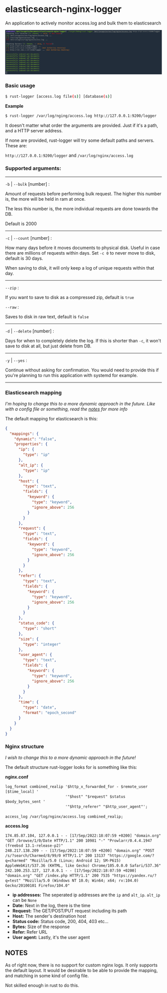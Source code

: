 # elasticsearch-nginx-logger

An application to actively monitor access.log and bulk them to elasticsearch

![screenshot](./screenshots/Screenshot_2022-09-18_09:12:55.png "Checking process")

### Basic usage
```bash
$ rust-logger [access.log file(s)] [database(s)] 
```
**Example**
```bash
$ rust-logger /var/log/nging/access.log http://127.0.0.1:9200/logger
```
It doesn't matter what order the arguments are provided. Just if it's a path, and a HTTP server address.

If none are provided, rust-logger will try some default paths and servers. These are:

`http://127.0.0.1:9200/logger` and `/var/log/nginx/access.log`

### Supported arguments:

---
`-b` | `--bulk` [number] :

Amount of requests before performing bulk request. The higher this number is, the more will be held in ram at once.

The less this number is, the more individual requests are done towards the DB.

Default is 2000

---

`-c` | `--count` [number] :
  
How many days before it moves documents to physical disk. Useful in case there are millions of requests within days.
Set `-c 0` to never move to disk, default is 30 days.

When saving to disk, it will only keep a log of unique requests within that day.

---

`--zip` :

If you want to save to disk as a compressed zip, default is `true`

`--raw` :

Saves to disk in raw text, default is `false`

---

`-d` | `--delete` [number] :

Days for when to completely delete the log. If this is shorter than `-c`, it won't save to disk at all, but just delete from DB.

---

`-y` | `--yes` :

Continue without asking for confirmation. You would need to provide this if you're planning to run this application with systemd for example.

---

### Elasticsearch mapping

*I'm hoping to change this to a more dynamic approach in the future. Like with a config file or something, read the [notes](#notes) for more info*

The default mapping for elasticsearch is this:

```json
{
  "mappings": {
    "dynamic": "false",
    "properties": {
      "ip": {
        "type": "ip"
      },
      "alt_ip": {
        "type": "ip"
      },
      "host": {
        "type": "text",
        "fields": {
          "keyword": {
            "type": "keyword",
            "ignore_above": 256
          }
        }
      },
      "request": {
        "type": "text",
        "fields": {
          "keyword": {
            "type": "keyword",
            "ignore_above": 256
          }
        }
      },
      "refer": {
        "type": "text",
        "fields": {
          "keyword": {
            "type": "keyword",
            "ignore_above": 256
          }
        }
      },
      "status_code": {
        "type": "short"
      },
      "size": {
        "type": "integer"
      },
      "user_agent": {
        "type": "text",
        "fields": {
          "keyword": {
            "type": "keyword",
            "ignore_above": 256
          }
        }
      },
      "time": {
        "type": "date",
        "format": "epoch_second"
      }
    }
  }
}
```

### Nginx structure

*I wish to change this to a more dynamic approach in the future!*

The default structure rust-logger looks for is something like this:

**nginx.conf**
```
log_format combined_realip '$http_x_forwarded_for - $remote_user [$time_local] '
                           '"$host" "$request" $status $body_bytes_sent '
                           '"$http_referer" "$http_user_agent"';

access_log /var/log/nginx/access.log combined_realip;
```

**access.log**
```
174.85.87.104, 127.0.0.1 - - [17/Sep/2022:18:07:59 +0200] "domain.org" "GET /browse/1/0/Date HTTP/1.1" 200 10981 "-" "Prowlarr/0.4.4.1947 (freebsd 13.1-release-p2)"
248.217.138.209 - - [17/Sep/2022:18:07:59 +0200] "domain.org" "POST /s/?search/Charmed/8/99/0 HTTP/1.1" 200 13137 "https://google.com/?q=charmed" "Mozilla/5.0 (Linux; Android 12; SM-P615) AppleWebKit/537.36 (KHTML, like Gecko) Chrome/105.0.0.0 Safari/537.36"
242.100.253.127, 127.0.0.1 - - [17/Sep/2022:18:07:59 +0200] "domain.org" "GET /index.php HTTP/1.1" 200 7535 "https://yandex.ru/?q=test" "Mozilla/5.0 (Windows NT 10.0; Win64; x64; rv:104.0) Gecko/20100101 Firefox/104.0"
```
* **ip addresses:** The seperated ip addresses are the `ip` and `alt_ip`. `alt_ip` can be `None`
* **Date:** Next in the log, there is the time
* **Request:** The GET/POST/PUT request including its path
* **Host:** The sender's destination host
* **Status code:** Status code, 200, 404, 403 etc...
* **Bytes:** Size of the response
* **Refer:** Refer URL
* **User agent:** Lastly, it's the user agent

## NOTES

As of right now, there is no support for custom nginx logs. It only supports the default layout.
It would be desirable to be able to provide the mapping, and matching in some kind of config file.

Not skilled enough in rust to do this.